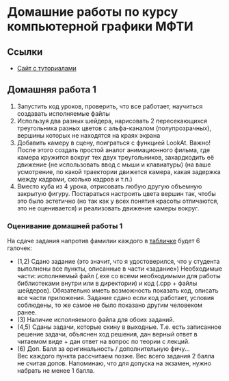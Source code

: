 # Домашние работы по курсу компьютерной графики МФТИ
## Ссылки
- [Сайт с туториалами](http://www.opengl-tutorial.org/ru/)
## Домашняя работа 1
1. Запустить код уроков, проверить, что все работает, научиться создавать исполняемые файлы
2. Используя два разных шейдера, нарисовать 2 пересекающихся треугольника разных цветов с альфа-каналом (полупрозрачных), вершины которых не находятся на краях экрана
3. Добавить камеру в сцену, поиграться с функцией LookAt. Важно! После этого создать простой аналог анимационного фильма, где камера кружится вокруг тех двух треугольников, захардкодить её движение (не использовать ввод с мыши и клавиатуры)  (на ваше усмотрение, по какой траектории движется камера, какая задержка между кадрами, сколько кадров и т.п.)
4. Вместо куба из 4 урока, отрисовать любую другую объемную закрытую фигуру. Постараться настроить цвета вершин так, чтобы это было эстетично (но так как у всех понятия красоты отличаются, это не оценивается) и реализовать движение камеры вокруг.
### Оценивание домашней работы 1
На сдаче задания напротив фамилии каждого в [табличке](https://docs.google.com/spreadsheets/d/189_4597-jgIL-3nmXVoaYK-P0_RrbIyHWBmGnprwCsw/edit) будет 6 галочек:
- (1,2) Сдано задание (это значит, что я удостоверился, что у студента выполнены все пункты, описанные в части «задание») Необходимые части: исполняемый файл (.exe со всеми необходимыми для работы библиотеками внутри или в директории) и код (.сpp + файлы шейдеров). Обязательно иметь возможность показать код, описать все части приложения. Задание сдано если код работает, условия соблюдены, то же самое не было показано другим человеком ранее.
- (3) Наличие исполняемого файла для обоих заданий.
- (4,5) Сданы задачи, которые скину в выходные. Т.е. есть записанное решение задачи, объяснен ход решения, дан верный ответ в читаемом виде + дан ответ на вопрос по теории с лекций.
- (6) Доп. Балл за оригинальность / дополнительную фичу...  
Вес каждого пункта рассчитаем позже. Вес всего задания 2 балла не считая допов. Напоминаю, что для допуска на экзамен, нужно набрать не менее 1 балла.
